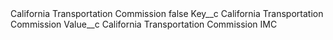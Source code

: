 <?xml version="1.0" encoding="UTF-8"?>
<CustomMetadata xmlns="http://soap.sforce.com/2006/04/metadata" xmlns:xsi="http://www.w3.org/2001/XMLSchema-instance" xmlns:xsd="http://www.w3.org/2001/XMLSchema">
    <label>California Transportation Commission</label>
    <protected>false</protected>
    <values>
        <field>Key__c</field>
        <value xsi:type="xsd:string">California Transportation Commission</value>
    </values>
    <values>
        <field>Value__c</field>
        <value xsi:type="xsd:string">California Transportation Commission IMC</value>
    </values>
</CustomMetadata>
